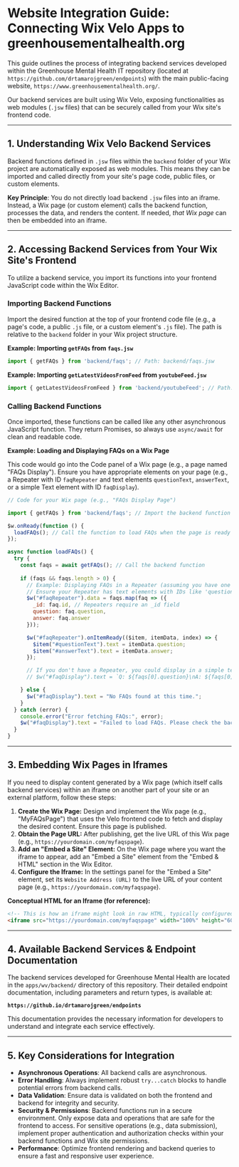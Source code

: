 # Website Integration Guide: Connecting Wix Velo Apps to greenhousementalhealth.org

This guide outlines the process of integrating backend services developed within the Greenhouse Mental Health IT repository (located at `https://github.com/drtamarojgreen/endpoints`) with the main public-facing website, `https://www.greenhousementalhealth.org/`.

Our backend services are built using Wix Velo, exposing functionalities as web modules (`.jsw` files) that can be securely called from your Wix site's frontend code.

---

## 1. Understanding Wix Velo Backend Services

Backend functions defined in `.jsw` files within the `backend` folder of your Wix project are automatically exposed as web modules. This means they can be imported and called directly from your site's page code, public files, or custom elements.

**Key Principle**: You do not directly load backend `.jsw` files into an iframe. Instead, a Wix page (or custom element) calls the backend function, processes the data, and renders the content. If needed, *that Wix page* can then be embedded into an iframe.

---

## 2. Accessing Backend Services from Your Wix Site's Frontend

To utilize a backend service, you import its functions into your frontend JavaScript code within the Wix Editor.

### Importing Backend Functions

Import the desired function at the top of your frontend code file (e.g., a page's code, a public `.js` file, or a custom element's `.js` file). The path is relative to the `backend` folder in your Wix project structure.

**Example: Importing `getFAQs` from `faqs.jsw`**

```javascript
import { getFAQs } from 'backend/faqs'; // Path: backend/faqs.jsw
```

**Example: Importing `getLatestVideosFromFeed` from `youtubeFeed.jsw`**

```javascript
import { getLatestVideosFromFeed } from 'backend/youtubeFeed'; // Path: backend/youtubeFeed.jsw
```

### Calling Backend Functions

Once imported, these functions can be called like any other asynchronous JavaScript function. They return Promises, so always use `async/await` for clean and readable code.

**Example: Loading and Displaying FAQs on a Wix Page**

This code would go into the Code panel of a Wix page (e.g., a page named "FAQs Display"). Ensure you have appropriate elements on your page (e.g., a Repeater with ID `faqRepeater` and text elements `questionText`, `answerText`, or a simple Text element with ID `faqDisplay`).

```javascript
// Code for your Wix page (e.g., "FAQs Display Page")

import { getFAQs } from 'backend/faqs'; // Import the backend function

$w.onReady(function () {
  loadFAQs(); // Call the function to load FAQs when the page is ready
});

async function loadFAQs() {
  try {
    const faqs = await getFAQs(); // Call the backend function
    
    if (faqs && faqs.length > 0) {
      // Example: Displaying FAQs in a Repeater (assuming you have one with ID 'faqRepeater')
      // Ensure your Repeater has text elements with IDs like 'questionText' and 'answerText'
      $w("#faqRepeater").data = faqs.map(faq => ({
        _id: faq.id, // Repeaters require an _id field
        question: faq.question,
        answer: faq.answer
      }));

      $w("#faqRepeater").onItemReady(($item, itemData, index) => {
        $item("#questionText").text = itemData.question;
        $item("#answerText").text = itemData.answer;
      });

      // If you don't have a Repeater, you could display in a simple text element:
      // $w("#faqDisplay").text = `Q: ${faqs[0].question}\nA: ${faqs[0].answer}`;

    } else {
      $w("#faqDisplay").text = "No FAQs found at this time.";
    }
  } catch (error) {
    console.error("Error fetching FAQs:", error);
    $w("#faqDisplay").text = "Failed to load FAQs. Please check the backend code and site permissions.";
  }
}
```

---

## 3. Embedding Wix Pages in Iframes

If you need to display content generated by a Wix page (which itself calls backend services) within an iframe on another part of your site or an external platform, follow these steps:

1.  **Create the Wix Page:** Design and implement the Wix page (e.g., "MyFAQsPage") that uses the Velo frontend code to fetch and display the desired content. Ensure this page is published.
2.  **Obtain the Page URL:** After publishing, get the live URL of this Wix page (e.g., `https://yourdomain.com/myfaqspage`).
3.  **Add an "Embed a Site" Element:** On the Wix page where you want the iframe to appear, add an "Embed a Site" element from the "Embed & HTML" section in the Wix Editor.
4.  **Configure the Iframe:** In the settings panel for the "Embed a Site" element, set its `Website Address (URL)` to the live URL of your content page (e.g., `https://yourdomain.com/myfaqspage`).

**Conceptual HTML for an Iframe (for reference):**

```html
<!-- This is how an iframe might look in raw HTML, typically configured via Wix Editor -->
<iframe src="https://yourdomain.com/myfaqspage" width="100%" height="600px" frameborder="0" allowfullscreen></iframe>
```

---

## 4. Available Backend Services & Endpoint Documentation

The backend services developed for Greenhouse Mental Health are located in the `apps/wv/backend/` directory of this repository. Their detailed endpoint documentation, including parameters and return types, is available at:

**`https://github.io/drtamarojgreen/endpoints`**

This documentation provides the necessary information for developers to understand and integrate each service effectively.

---

## 5. Key Considerations for Integration

*   **Asynchronous Operations**: All backend calls are asynchronous.
*   **Error Handling**: Always implement robust `try...catch` blocks to handle potential errors from backend calls.
*   **Data Validation**: Ensure data is validated on both the frontend and backend for integrity and security.
*   **Security & Permissions**: Backend functions run in a secure environment. Only expose data and operations that are safe for the frontend to access. For sensitive operations (e.g., data submission), implement proper authentication and authorization checks within your backend functions and Wix site permissions.
*   **Performance**: Optimize frontend rendering and backend queries to ensure a fast and responsive user experience.

